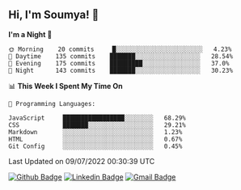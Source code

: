 ## Hi, I'm Soumya! 👋

<!--START_SECTION:waka-->
**I'm a Night 🦉** 

```text
🌞 Morning    20 commits     █░░░░░░░░░░░░░░░░░░░░░░░░   4.23% 
🌆 Daytime    135 commits    ███████░░░░░░░░░░░░░░░░░░   28.54% 
🌃 Evening    175 commits    █████████░░░░░░░░░░░░░░░░   37.0% 
🌙 Night      143 commits    ███████░░░░░░░░░░░░░░░░░░   30.23%

```


📊 **This Week I Spent My Time On** 

```text
💬 Programming Languages: 

JavaScript     █████████████████░░░░░░░░   68.29% 
CSS            ███████░░░░░░░░░░░░░░░░░░   29.21% 
Markdown       ░░░░░░░░░░░░░░░░░░░░░░░░░   1.23% 
HTML           ░░░░░░░░░░░░░░░░░░░░░░░░░   0.67% 
Git Config     ░░░░░░░░░░░░░░░░░░░░░░░░░   0.45%
```


 Last Updated on 09/07/2022 00:30:39 UTC
<!--END_SECTION:waka-->

[![Github Badge](https://img.shields.io/badge/-rubyruins-grey?style=for-the-badge&logo=github&logoColor=white&link=https://github.com/rubyruins/)](https://www.github.com/rubyruins/) 
[![Linkedin Badge](https://img.shields.io/badge/-Soumya%20Parekh-0072b1?style=for-the-badge&logo=Linkedin&logoColor=white&link=https://www.linkedin.com/in/Soumya-Parekh/)](https://www.linkedin.com/in/Soumya-Parekh/) 
[![Gmail Badge](https://img.shields.io/badge/-soumyaparekh.me@gmail.com-c14438?style=for-the-badge&logo=Gmail&logoColor=white&link=mailto:soumyaparekh.me@gmail.com)](mailto:soumyaparekh.me@gmail.com) 
